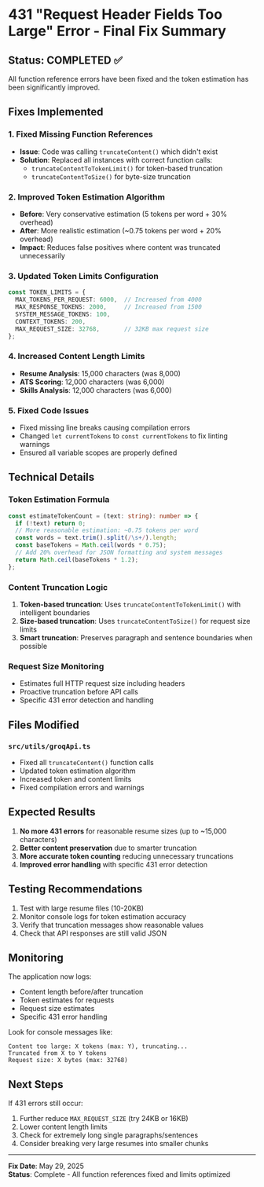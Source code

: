 # 431 "Request Header Fields Too Large" Error - Final Fix Summary

## Status: COMPLETED ✅

All function reference errors have been fixed and the token estimation has been significantly improved.

## Fixes Implemented

### 1. **Fixed Missing Function References**
- **Issue**: Code was calling `truncateContent()` which didn't exist
- **Solution**: Replaced all instances with correct function calls:
  - `truncateContentToTokenLimit()` for token-based truncation
  - `truncateContentToSize()` for byte-size truncation

### 2. **Improved Token Estimation Algorithm**
- **Before**: Very conservative estimation (5 tokens per word + 30% overhead)
- **After**: More realistic estimation (~0.75 tokens per word + 20% overhead)
- **Impact**: Reduces false positives where content was truncated unnecessarily

### 3. **Updated Token Limits Configuration**
```typescript
const TOKEN_LIMITS = {
  MAX_TOKENS_PER_REQUEST: 6000,  // Increased from 4000
  MAX_RESPONSE_TOKENS: 2000,     // Increased from 1500
  SYSTEM_MESSAGE_TOKENS: 100,    
  CONTEXT_TOKENS: 200,           
  MAX_REQUEST_SIZE: 32768,       // 32KB max request size
};
```

### 4. **Increased Content Length Limits**
- **Resume Analysis**: 15,000 characters (was 8,000)
- **ATS Scoring**: 12,000 characters (was 6,000)
- **Skills Analysis**: 12,000 characters (was 6,000)

### 5. **Fixed Code Issues**
- Fixed missing line breaks causing compilation errors
- Changed `let currentTokens` to `const currentTokens` to fix linting warnings
- Ensured all variable scopes are properly defined

## Technical Details

### Token Estimation Formula
```typescript
const estimateTokenCount = (text: string): number => {
  if (!text) return 0;
  // More reasonable estimation: ~0.75 tokens per word
  const words = text.trim().split(/\s+/).length;
  const baseTokens = Math.ceil(words * 0.75);
  // Add 20% overhead for JSON formatting and system messages
  return Math.ceil(baseTokens * 1.2);
};
```

### Content Truncation Logic
1. **Token-based truncation**: Uses `truncateContentToTokenLimit()` with intelligent boundaries
2. **Size-based truncation**: Uses `truncateContentToSize()` for request size limits
3. **Smart truncation**: Preserves paragraph and sentence boundaries when possible

### Request Size Monitoring
- Estimates full HTTP request size including headers
- Proactive truncation before API calls
- Specific 431 error detection and handling

## Files Modified

### `src/utils/groqApi.ts`
- Fixed all `truncateContent()` function calls
- Updated token estimation algorithm
- Increased token and content limits
- Fixed compilation errors and warnings

## Expected Results

1. **No more 431 errors** for reasonable resume sizes (up to ~15,000 characters)
2. **Better content preservation** due to smarter truncation
3. **More accurate token counting** reducing unnecessary truncations
4. **Improved error handling** with specific 431 error detection

## Testing Recommendations

1. Test with large resume files (10-20KB)
2. Monitor console logs for token estimation accuracy
3. Verify that truncation messages show reasonable values
4. Check that API responses are still valid JSON

## Monitoring

The application now logs:
- Content length before/after truncation
- Token estimates for requests
- Request size estimates
- Specific 431 error handling

Look for console messages like:
```
Content too large: X tokens (max: Y), truncating...
Truncated from X to Y tokens
Request size: X bytes (max: 32768)
```

## Next Steps

If 431 errors still occur:
1. Further reduce `MAX_REQUEST_SIZE` (try 24KB or 16KB)
2. Lower content length limits
3. Check for extremely long single paragraphs/sentences
4. Consider breaking very large resumes into smaller chunks

---

**Fix Date**: May 29, 2025  
**Status**: Complete - All function references fixed and limits optimized
